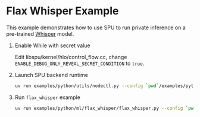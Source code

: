 # Flax Whisper Example

This example demonstrates how to use SPU to run private inference on a pre-trained
[Whisper](https://huggingface.co/docs/transformers/model_doc/whisper#transformers.FlaxWhisperForConditionalGeneration) model.

1. Enable While with secret value

    Edit libspu/kernel/hlo/control_flow.cc, change `ENABLE_DEBUG_ONLY_REVEAL_SECRET_CONDITION` to `true`.

2. Launch SPU backend runtime

    ```sh
    uv run examples/python/utils/nodectl.py --config `pwd`/examples/python/ml/flax_whisper/3pc.json up
    ```

3. Run `flax_whisper` example

    ```sh
    uv run examples/python/ml/flax_whisper/flax_whisper.py --config `pwd`/examples/python/ml/flax_whisper/3pc.json
    ```
